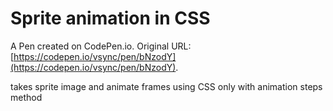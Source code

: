 # Sprite animation in CSS

A Pen created on CodePen.io. Original URL: [https://codepen.io/vsync/pen/bNzodY](https://codepen.io/vsync/pen/bNzodY).

takes sprite image and animate frames using CSS only with animation steps method
